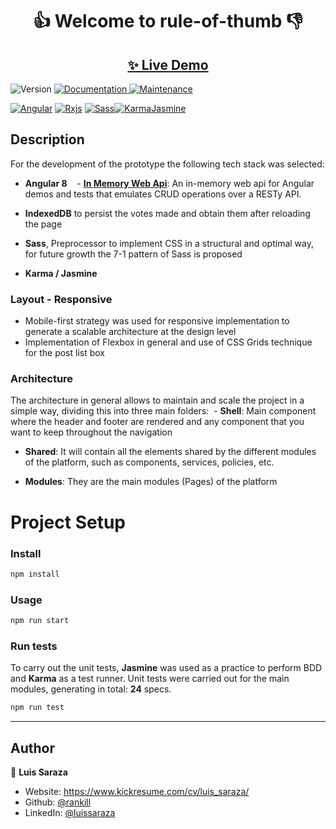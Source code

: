 <h1 align="center"> 👍 Welcome to rule-of-thumb 👎</h1>
<h2 align="center"><a  href="https://ruleofthumb.netlify.com"> ✨ Live Demo</a></h2>

<p>
  <img alt="Version" src="https://img.shields.io/badge/version-1.0.0-blue.svg?cacheSeconds=2592000" />
  <a href="https://github.com/rankill/RuleOfThumb#readme" target="_blank">
    <img alt="Documentation" src="https://img.shields.io/badge/documentation-yes-brightgreen.svg" />
  </a>
  <a href="https://github.com/rankill/RuleOfThumb/graphs/commit-activity" target="_blank">
    <img alt="Maintenance" src="https://img.shields.io/badge/Maintained%3F-yes-green.svg" />
  </a>
</p>

[![Angular](https://d2eip9sf3oo6c2.cloudfront.net/tags/images/000/000/002/square_256/angularjs.png "Angular" )](https://d2eip9sf3oo6c2.cloudfront.net/tags/images/000/000/002/square_256/angularjs.png "Angular" ) [![Rxjs](https://gblobscdn.gitbook.com/spaces%2F-LwY_OXUQHvmdEoy0xNa%2Favatar.png?generation=1579380746835203&alt=media "Rxjs" )](https://gblobscdn.gitbook.com/spaces%2F-LwY_OXUQHvmdEoy0xNa%2Favatar.png?generation=1579380746835203&alt=media "Rxjs" ) [![Sass](https://cdn.iconscout.com/icon/free/png-256/sass-226054.png "Sass" )](https://cdn.iconscout.com/icon/free/png-256/sass-226054.png "Sass" )[![KarmaJasmine](https://bitrise-steplib-collection.s3.amazonaws.com/steps/karma-jasmine-runner/assets/icon.svg "KarmaJasmine" )](https://bitrise-steplib-collection.s3.amazonaws.com/steps/karma-jasmine-runner/assets/icon.svg "KarmaJasmine" ) 


## Description

For the development of the prototype the following tech stack was selected:

- **Angular 8**
   - **[In Memory Web Api](https://github.com/angular/in-memory-web-api "In Memory Web Api")**: An in-memory web api for Angular demos and tests that emulates CRUD operations over a RESTy API.
- **IndexedDB** to persist the votes made and obtain them after reloading the page

- **Sass**, Preprocessor to implement CSS in a structural and optimal way, for future growth the 7-1 pattern of Sass is proposed

- **Karma / Jasmine**

### Layout - Responsive

- Mobile-first strategy was used for responsive implementation to generate a scalable architecture at the design level
- Implementation of Flexbox in general and use of CSS Grids technique for the post list box

### Architecture

The architecture in general allows to maintain and scale the project in a simple way, dividing this into three main folders:
 - **Shell**: Main component where the header and footer are rendered and any component that you want to keep throughout the navigation

- **Shared**: It will contain all the elements shared by the different modules of the platform, such as components, services, policies, etc.

- **Modules**: They are the main modules (Pages) of the platform


# Project Setup

### Install

```sh
npm install
```

### Usage

```sh
npm run start
```

### Run tests

To carry out the unit tests, **Jasmine** was used as a practice to perform BDD and **Karma** as a test runner. Unit tests were carried out for the main modules, generating in total:  **24** specs.

```sh
npm run test
```
---

## Author

👤 **Luis Saraza**

* Website: https://www.kickresume.com/cv/luis_saraza/
* Github: [@rankill](https://github.com/rankill)
* LinkedIn: [@luissaraza](https://linkedin.com/in/luissaraza)
